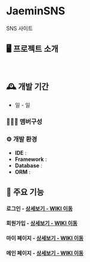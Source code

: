 # JaeminSNS
SNS 사이트


## 🖥️ 프로젝트 소개

<br>

## 🕰️ 개발 기간
* 일 - 일

### 🧑‍🤝‍🧑 맴버구성

### ⚙️ 개발 환경
- **IDE** :
- **Framework** :
- **Database** :
- **ORM** :

## 📌 주요 기능
#### 로그인 - <a href="" >상세보기 - WIKI 이동</a>

#### 회원가입 - <a href="" >상세보기 - WIKI 이동</a>

#### 마이 페이지 - <a href="" >상세보기 - WIKI 이동</a>


#### 메인 페이지 - <a href="" >상세보기 - WIKI 이동</a>
